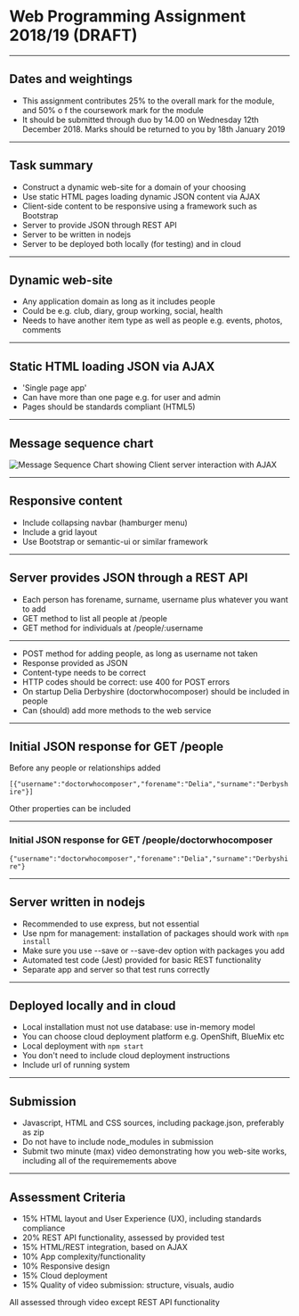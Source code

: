 # Web Programming Assignment 2018/19 (DRAFT)

---

## Dates and weightings

- This assignment contributes 25% to the overall mark for the module, and 50% o
f the coursework mark for the module
- It should be submitted through duo by 14.00 on Wednesday 12th December 2018. Marks should be returned to you by 18th January 2019

---

## Task summary

- Construct a dynamic web-site for a domain of your choosing
- Use static HTML pages loading dynamic JSON content via AJAX
- Client-side content to be responsive using a framework such as Bootstrap
- Server to provide  JSON through REST API
- Server to be written in nodejs
- Server to be deployed both locally (for testing) and in cloud

---

## Dynamic web-site

- Any application domain as long as it includes people
- Could be e.g. club, diary, group working, social, health
- Needs to have another item type as well as people e.g. events, photos, comments

---

## Static HTML loading JSON via AJAX

- 'Single page app'
- Can have more than one page e.g. for user and admin
- Pages should be standards compliant (HTML5)

---

## Message sequence chart

![Message Sequence Chart showing Client server interaction with AJAX](https://www.websequencediagrams.com/cgi-bin/cdraw?lz=dGl0bGUgQ2xpZW50L3NlcnZlciBpbnRlcmFjdGlvbgoKABUGLT5TABcFOiBTdGF0aWMgcGFnZSByZXF1ZXN0CgAWBi0-AEEGOiBIVE1MCmxvb3AgZWFjaCB1c2VyIABJBwA_EER5bmFtaWMgY29udGVudABLCCAoQUpBWCkASRFKU09OAIEKCQBnCFJlbmRlcgAXBQA_CWFzAIEBBSB3aXRoaW4gRE9NCmVuZAoK&s=roundgreen)

---

## Responsive content 

- Include collapsing navbar (hamburger menu)
- Include a grid layout
- Use Bootstrap or semantic-ui or similar framework

---

## Server provides JSON through a REST API

- Each person has forename, surname, username plus whatever you want to add
- GET method to list all people at /people
- GET method for individuals at /people/:username

---

- POST method for adding people, as long as username not taken
- Response provided as JSON
- Content-type needs to be correct
- HTTP codes should be correct: use 400 for POST errors
- On startup Delia Derbyshire (doctorwhocomposer) should be included in people
- Can (should) add more methods to the web service

---

## Initial JSON response for GET /people

Before any people or relationships added

`[{"username":"doctorwhocomposer","forename":"Delia","surname":"Derbyshire"}]`

Other properties can be included

---

### Initial JSON response for GET /people/doctorwhocomposer

`{"username":"doctorwhocomposer","forename":"Delia","surname":"Derbyshire"}`

---

## Server written in nodejs

- Recommended to use express, but not essential
- Use npm for management: installation of packages should work with `npm install`
- Make sure you use --save or --save-dev option with packages you add
- Automated test code (Jest) provided for basic REST functionality
- Separate app and server so that test runs correctly

---

## Deployed locally and in cloud

- Local installation must not use database: use in-memory model
- You can choose cloud deployment platform e.g. OpenShift, BlueMix etc
- Local deployment with `npm start`
- You don't need to include cloud deployment instructions
- Include url of running system

---

## Submission

- Javascript, HTML and CSS sources, including package.json, preferably as zip
- Do not have to include node_modules in submission
- Submit two minute (max) video demonstrating how you web-site works, including all of the requiremements above

---

## Assessment Criteria

- 15% HTML layout and User Experience (UX), including standards compliance
- 20% REST API functionality, assessed by provided test
- 15% HTML/REST integration, based on AJAX
- 10% App complexity/functionality
- 10% Responsive design
- 15% Cloud deployment
- 15% Quality of video submission: structure, visuals, audio

All assessed through video except REST API functionality

